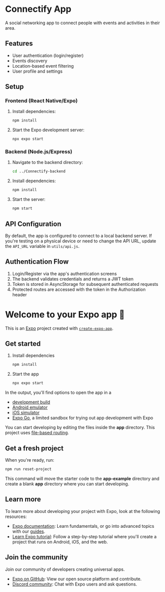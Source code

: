 # Connectify App

A social networking app to connect people with events and activities in their area.

## Features

- User authentication (login/register)
- Events discovery
- Location-based event filtering
- User profile and settings

## Setup

### Frontend (React Native/Expo)

1. Install dependencies:
   ```bash
   npm install
   ```

2. Start the Expo development server:
   ```bash
   npx expo start
   ```

### Backend (Node.js/Express)

1. Navigate to the backend directory:
   ```bash
   cd ../Connectify-backend
   ```

2. Install dependencies:
   ```bash
   npm install
   ```

3. Start the server:
   ```bash
   npm start
   ```

## API Configuration

By default, the app is configured to connect to a local backend server. If you're testing on a physical device or need to change the API URL, update the `API_URL` variable in `utils/api.js`.

## Authentication Flow

1. Login/Register via the app's authentication screens
2. The backend validates credentials and returns a JWT token
3. Token is stored in AsyncStorage for subsequent authenticated requests
4. Protected routes are accessed with the token in the Authorization header

# Welcome to your Expo app 👋

This is an [Expo](https://expo.dev) project created with [`create-expo-app`](https://www.npmjs.com/package/create-expo-app).

## Get started

1. Install dependencies

   ```bash
   npm install
   ```

2. Start the app

   ```bash
   npx expo start
   ```

In the output, you'll find options to open the app in a

- [development build](https://docs.expo.dev/develop/development-builds/introduction/)
- [Android emulator](https://docs.expo.dev/workflow/android-studio-emulator/)
- [iOS simulator](https://docs.expo.dev/workflow/ios-simulator/)
- [Expo Go](https://expo.dev/go), a limited sandbox for trying out app development with Expo

You can start developing by editing the files inside the **app** directory. This project uses [file-based routing](https://docs.expo.dev/router/introduction).

## Get a fresh project

When you're ready, run:

```bash
npm run reset-project
```

This command will move the starter code to the **app-example** directory and create a blank **app** directory where you can start developing.

## Learn more

To learn more about developing your project with Expo, look at the following resources:

- [Expo documentation](https://docs.expo.dev/): Learn fundamentals, or go into advanced topics with our [guides](https://docs.expo.dev/guides).
- [Learn Expo tutorial](https://docs.expo.dev/tutorial/introduction/): Follow a step-by-step tutorial where you'll create a project that runs on Android, iOS, and the web.

## Join the community

Join our community of developers creating universal apps.

- [Expo on GitHub](https://github.com/expo/expo): View our open source platform and contribute.
- [Discord community](https://chat.expo.dev): Chat with Expo users and ask questions.
